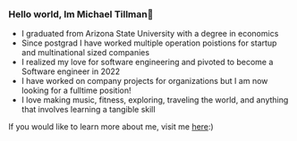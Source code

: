 ### Hello world, Im Michael Tillman👋

* I graduated from Arizona State University with a degree in economics 
* Since postgrad I have worked multiple operation poistions for startup and multinational sized companies
* I realized my love for software engineering and pivoted to become a Software engineer in 2022
* I have worked on company projects for organizations but I am now looking for a fulltime position!
* I love making music, fitness, exploring, traveling the world, and anything that involves learning a tangible skill



If you would like to learn more about me, visit me [here](http://miketillman95.github.io/me):)
<!--
**miketillman95/miketillman95** is a ✨ _special_ ✨ repository because its `README.md` (this file) appears on your GitHub profile.

Here are some ideas to get you started:

- 🔭 I’m currently working on 
- 🌱 I’m currently learning ...
- 👯 I’m looking to collaborate on ...
- 🤔 I’m looking for help with ...
- 💬 Ask me about ...
- 📫 How to reach me: ...
- 😄 Pronouns: ...
- ⚡ Fun fact: ...
-->
